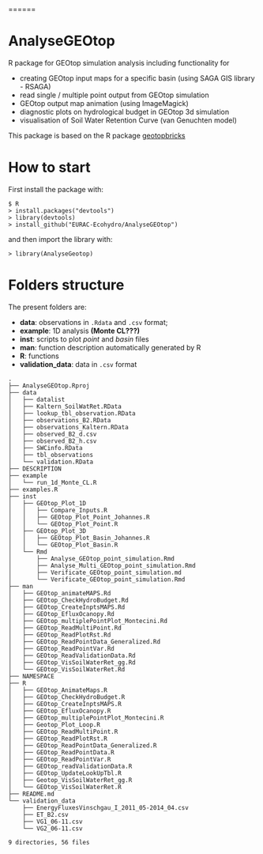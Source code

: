 
======
# AnalyseGEOtop
R package for GEOtop simulation analysis including functionality for
* creating GEOtop input maps for a specific basin (using SAGA GIS library - RSAGA)
* read single / multiple point output from GEOtop simulation
* GEOtop output map animation (using ImageMagick)
* diagnostic plots on hydrological budget in GEOtop 3d simulation
* visualisation of Soil Water Retention Curve (van Genuchten model)

This package is based on the R package [geotopbricks](https://github.com/ecor/geotopbricks)

# How to start

First install the package with:

```
$ R
> install.packages("devtools")
> library(devtools)
> install_github("EURAC-Ecohydro/AnalyseGEOtop")
```

and then import the library with:

```
> library(AnalyseGeotop)
```

# Folders structure
The present folders are:
- **data**: observations in ```.Rdata``` and  ```.csv``` format;
- **example**: 1D analysis **(Monte CL???)**
- **inst**: scripts to plot *point* and *basin* files
- **man**: function description automatically generated by R
- **R**: functions
- **validation_data**: data in ```.csv``` format


```
.
├── AnalyseGEOtop.Rproj
├── data
│   ├── datalist
│   ├── Kaltern_SoilWatRet.RData
│   ├── lookup_tbl_observation.RData
│   ├── observations_B2.RData
│   ├── observations_Kaltern.RData
│   ├── observed_B2_d.csv
│   ├── observed_B2_h.csv
│   ├── SWCinfo.RData
│   ├── tbl_observations
│   └── validation.RData
├── DESCRIPTION
├── example
│   └── run_1d_Monte_CL.R
├── examples.R
├── inst
│   ├── GEOtop_Plot_1D
│   │   ├── Compare_Inputs.R
│   │   ├── GEOtop_Plot_Point_Johannes.R
│   │   └── GEOtop_Plot_Point.R
│   ├── GEOtop_Plot_3D
│   │   ├── GEOtop_Plot_Basin_Johannes.R
│   │   └── GEOtop_Plot_Basin.R
│   └── Rmd
│       ├── Analyse_GEOtop_point_simulation.Rmd
│       ├── Analyse_Multi_GEOtop_point_simulation.Rmd
│       ├── Verificate_GEOtop_point_simulation.md
│       └── Verificate_GEOtop_point_simulation.Rmd
├── man
│   ├── GEOtop_animateMAPS.Rd
│   ├── GEOtop_CheckHydroBudget.Rd
│   ├── GEOtop_CreateInptsMAPS.Rd
│   ├── GEOtop_EfluxOcanopy.Rd
│   ├── GEOtop_multiplePointPlot_Montecini.Rd
│   ├── GEOtop_ReadMultiPoint.Rd
│   ├── GEOtop_ReadPlotRst.Rd
│   ├── GEOtop_ReadPointData_Generalized.Rd
│   ├── GEOtop_ReadPointVar.Rd
│   ├── GEOtop_ReadValidationData.Rd
│   ├── GEOtop_VisSoilWaterRet_gg.Rd
│   └── GEOtop_VisSoilWaterRet.Rd
├── NAMESPACE
├── R
│   ├── GEOtop_AnimateMaps.R
│   ├── GEOtop_CheckHydroBudget.R
│   ├── GEOtop_CreateInptsMAPS.R
│   ├── GEOtop_EfluxOcanopy.R
│   ├── GEOtop_multiplePointPlot_Montecini.R
│   ├── Geotop_Plot_Loop.R
│   ├── GEOtop_ReadMultiPoint.R
│   ├── GEOtop_ReadPlotRst.R
│   ├── GEOtop_ReadPointData_Generalized.R
│   ├── GEOtop_ReadPointData.R
│   ├── GEOtop_ReadPointVar.R
│   ├── GEOtop_readValidationData.R
│   ├── GEOtop_UpdateLookUpTbl.R
│   ├── Geotop_VisSoilWaterRet_gg.R
│   └── GEOtop_VisSoilWaterRet.R
├── README.md
└── validation_data
    ├── EnergyFluxesVinschgau_I_2011_05-2014_04.csv
    ├── ET_B2.csv
    ├── VG1_06-11.csv
    └── VG2_06-11.csv

9 directories, 56 files
```

